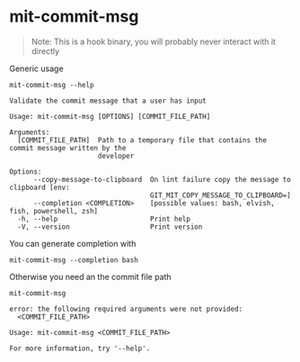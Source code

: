 # mit-commit-msg

> Note: This is a hook binary, you will probably never interact with it directly

Generic usage

``` shell,script(expected_exit_code=0)
mit-commit-msg --help
```

``` shell,verify(stream=stdout)
Validate the commit message that a user has input

Usage: mit-commit-msg [OPTIONS] [COMMIT_FILE_PATH]

Arguments:
  [COMMIT_FILE_PATH]  Path to a temporary file that contains the commit message written by the
                      developer

Options:
      --copy-message-to-clipboard  On lint failure copy the message to clipboard [env:
                                   GIT_MIT_COPY_MESSAGE_TO_CLIPBOARD=]
      --completion <COMPLETION>    [possible values: bash, elvish, fish, powershell, zsh]
  -h, --help                       Print help
  -V, --version                    Print version
```

You can generate completion with

``` shell,script(expected_exit_code=0)
mit-commit-msg --completion bash
```

Otherwise you need an the commit file path

``` shell,script(expected_exit_code=2)
mit-commit-msg
```

``` shell,verify(stream=stderr)
error: the following required arguments were not provided:
  <COMMIT_FILE_PATH>

Usage: mit-commit-msg <COMMIT_FILE_PATH>

For more information, try '--help'.
```

